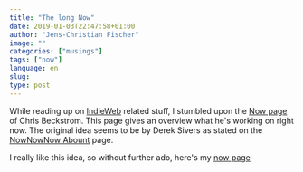 ```yaml
---
title: "The long Now"
date: 2019-01-03T22:47:58+01:00
author: "Jens-Christian Fischer"
image: ""
categories: ["musings"]
tags: ["now"]
language: en
slug:
type: post
---
```


While reading up on [IndieWeb](https://indieweb.org) related stuff, I stumbled upon the 
[Now page](https://chrisbeckstrom.com/me/now/) of Chris Beckstrom. This page gives an overview
what he's working on right now. The original idea seems to be by Derek Sivers as stated on the
[NowNowNow Abount](https://nownownow.com/about) page.

I really like this idea, so without further ado, here's my [now page](/now)
